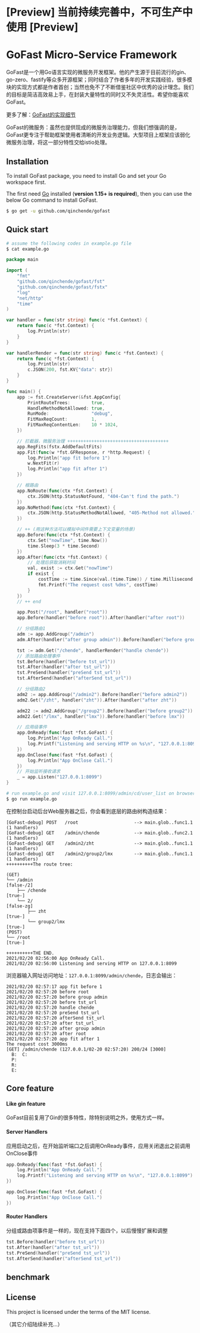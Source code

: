# [Preview] 当前持续完善中，不可生产中使用 [Preview]

# GoFast Micro-Service Framework

GoFast是一个用Go语言实现的微服务开发框架。他的产生源于目前流行的gin、go-zero、fastify等众多开源框架；同时结合了作者多年的开发实践经验，很多模块的实现方式都是作者首创；当然也免不了不断借鉴社区中优秀的设计理念。我们的目标是简洁高效易上手，在封装大量特性的同时又不失灵活性。希望你能喜欢GoFast。

更多了解：[GoFast的实现细节](https://chende.ren/tags/gofast-intr/)

GoFast的微服务：虽然也提供现成的微服务治理能力，但我们想强调的是，GoFast更专注于帮助框架使用者清晰的开发业务逻辑。大型项目上框架应该弱化微服务治理，将这一部分特性交给istio处理。

## Installation

To install GoFast package, you need to install Go and set your Go workspace first.

The first need [Go](https://golang.org/) installed (**version 1.15+ is required**), then you can use the below Go command to install GoFast.

```sh
$ go get -u github.com/qinchende/gofast
```

## Quick start

```sh
# assume the following codes in example.go file
$ cat example.go
```

```go
package main

import (
	"fmt"
	"github.com/qinchende/gofast/fst"
	"github.com/qinchende/gofast/fstx"
	"log"
	"net/http"
	"time"
)

var handler = func(str string) func(c *fst.Context) {
	return func(c *fst.Context) {
		log.Println(str)
	}
}

var handlerRender = func(str string) func(c *fst.Context) {
	return func(c *fst.Context) {
		log.Println(str)
		c.JSON(200, fst.KV{"data": str})
	}
}

func main() {
	app := fst.CreateServer(&fst.AppConfig{
		PrintRouteTrees:        true,
		HandleMethodNotAllowed: true,
		RunMode:                "debug",
		FitMaxReqCount:         1,
		FitMaxReqContentLen:    10 * 1024,
	})

	// 拦截器，微服务治理 ++++++++++++++++++++++++++++++++++++++
	app.RegFits(fstx.AddDefaultFits)
	app.Fit(func(w *fst.GFResponse, r *http.Request) {
		log.Println("app fit before 1")
		w.NextFit(r)
		log.Println("app fit after 1")
	})

	// 根路由
	app.NoRoute(func(ctx *fst.Context) {
		ctx.JSON(http.StatusNotFound, "404-Can't find the path.")
	})
	app.NoMethod(func(ctx *fst.Context) {
		ctx.JSON(http.StatusMethodNotAllowed, "405-Method not allowed.")
	})

	// ++ (用这种方法可以模拟中间件需要上下文变量的场景)
	app.Before(func(ctx *fst.Context) {
		ctx.Set("nowTime", time.Now())
		time.Sleep(3 * time.Second)
	})
	app.After(func(ctx *fst.Context) {
		// 处理后获取消耗时间
		val, exist := ctx.Get("nowTime")
		if exist {
			costTime := time.Since(val.(time.Time)) / time.Millisecond
			fmt.Printf("The request cost %dms", costTime)
		}
	})
	// ++ end

	app.Post("/root", handler("root"))
	app.Before(handler("before root")).After(handler("after root"))

	// 分组路由1
	adm := app.AddGroup("/admin")
	adm.After(handler("after group admin")).Before(handler("before group admin"))

	tst := adm.Get("/chende", handlerRender("handle chende"))
	// 添加路由处理事件
	tst.Before(handler("before tst_url"))
	tst.After(handler("after tst_url"))
	tst.PreSend(handler("preSend tst_url"))
	tst.AfterSend(handler("afterSend tst_url"))

	// 分组路由2
	adm2 := app.AddGroup("/admin2").Before(handler("before admin2"))
	adm2.Get("/zht", handler("zht")).After(handler("after zht"))

	adm22 := adm2.AddGroup("/group2").Before(handler("before group2"))
	adm22.Get("/lmx", handler("lmx")).Before(handler("before lmx"))

	// 应用级事件
	app.OnReady(func(fast *fst.GoFast) {
		log.Println("App OnReady Call.")
		log.Printf("Listening and serving HTTP on %s\n", "127.0.0.1:8099")
	})
	app.OnClose(func(fast *fst.GoFast) {
		log.Println("App OnClose Call.")
	})
	// 开始监听接收请求
	_ = app.Listen("127.0.0.1:8099")
}
```

```sh
# run example.go and visit 127.0.0.1:8099/admin/cd/user_list on browser
$ go run example.go
```

在控制台启动后台Web服务器之后，你会看到底层的路由树构造结果：

```
[GoFast-debug] POST   /root                     --> main.glob..func1.1 (1 handlers)
[GoFast-debug] GET    /admin/chende             --> main.glob..func2.1 (1 handlers)
[GoFast-debug] GET    /admin2/zht               --> main.glob..func1.1 (1 handlers)
[GoFast-debug] GET    /admin2/group2/lmx        --> main.glob..func1.1 (1 handlers)
++++++++++The route tree:

(GET)
└── /admin                                                       [false-/2]
    ├── /chende                                                  [true-]
    └── 2/                                                       [false-zg]
        ├── zht                                                  [true-]
        └── group2/lmx                                           [true-]
(POST)
└── /root                                                        [true-]

++++++++++THE END.
2021/02/20 02:56:00 App OnReady Call.
2021/02/20 02:56:00 Listening and serving HTTP on 127.0.0.1:8099
```

浏览器输入网址访问地址：`127.0.0.1:8099/admin/chende`，日志会输出：

```
2021/02/20 02:57:17 app fit before 1
2021/02/20 02:57:20 before root
2021/02/20 02:57:20 before group admin
2021/02/20 02:57:20 before tst_url
2021/02/20 02:57:20 handle chende
2021/02/20 02:57:20 preSend tst_url
2021/02/20 02:57:20 afterSend tst_url
2021/02/20 02:57:20 after tst_url
2021/02/20 02:57:20 after group admin
2021/02/20 02:57:20 after root
2021/02/20 02:57:20 app fit after 1
The request cost 3000ms
[GET] /admin/chende (127.0.0.1/02-20 02:57:20) 200/24 [3000]
  B:  C: 
  P: 
  R: 
  E: 
```

## Core feature

#### Like gin feature
GoFast目前复用了Gin的很多特性，除特别说明之外，使用方式一样。

#### Server Handlers

应用启动之后，在开始监听端口之后调用OnReady事件，应用关闭退出之前调用OnClose事件
```go
app.OnReady(func(fast *fst.GoFast) {
	log.Println("App OnReady Call.")
	log.Printf("Listening and serving HTTP on %s\n", "127.0.0.1:8099")
})

app.OnClose(func(fast *fst.GoFast) {
	log.Println("App OnClose Call.")
})

```

#### Router Handlers

分组或路由项事件是一样的，现在支持下面四个，以后慢慢扩展和调整
```go
tst.Before(handler("before tst_url"))
tst.After(handler("after tst_url"))
tst.PreSend(handler("preSend tst_url"))
tst.AfterSend(handler("afterSend tst_url"))
```

## benchmark


## License

This project is licensed under the terms of the MIT license.


（其它介绍陆续补充...）